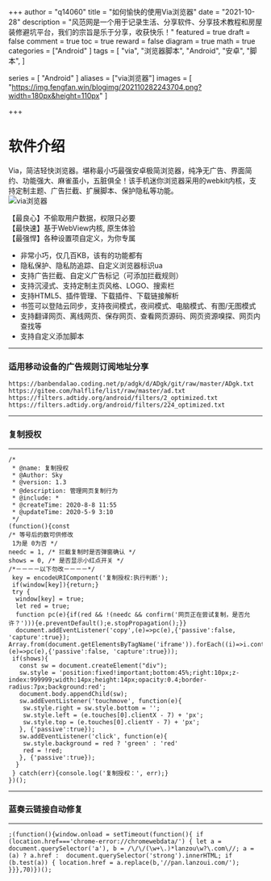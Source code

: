 +++
author = "q14060"
title = "如何愉快的使用Via浏览器"
date = "2021-10-28"
description = "风范网是一个用于记录生活、分享软件、分享技术教程和房屋装修避坑平台，我们的宗旨是乐于分享，收获快乐！"
featured = true
draft = false
comment = true
 toc = true
reward = false
diagram = true
math = true
categories = ["Android"
]
tags = [
  "via",
  "浏览器脚本",
  "Android",
"安卓",
"脚本",
]

series = [
  "Android"
]
aliases = ["via浏览器"]
images = [
  "https://img.fengfan.win/blogimg/202110282243704.png?width=180px&height=110px"
]

+++


# 软件介绍 #
Via，简洁轻快浏览器。堪称最小巧最强安卓极简浏览器，纯净无广告、界面简约、功能强大、麻雀虽小，五脏俱全！该手机迷你浏览器采用的webkit内核，支持定制主题、广告拦截、扩展脚本、保护隐私等功能。<br/>
![via浏览器](https://img.fengfan.win/blogimg/202110211931605.png)

【最良心】不偷取用户数据，权限只必要<br/>
【最快速】基于WebView内核, 原生体验<br/>
【最强悍】各种设置项自定义，为你专属<br/>
- 非常小巧，仅几百KB，该有的功能都有<br/>
- 隐私保护、隐私防追踪、自定义浏览器标识ua<br/>
- 支持广告拦截、自定义广告标记（可添加拦截规则）<br/>
- 支持沉浸式、支持定制主页风格、LOGO、搜索栏<br/>
- 支持HTML5、插件管理、下载插件、下载链接解析<br/>
- 书签可以登陆云同步，支持夜间模式，夜间模式、电脑模式、有图/无图模式<br/>
- 支持翻译网页、离线网页、保存网页、查看网页源码、网页资源嗅探、网页内查找等<br/>
- 支持自定义添加脚本<br/>

----------



###  适用移动设备的广告规则订阅地址分享  ###
    



`https://banbendalao.coding.net/p/adgk/d/ADgk/git/raw/master/ADgk.txt`
`https://gitee.com/halflife/list/raw/master/ad.txt`
`https://filters.adtidy.org/android/filters/2_optimized.txt`
`https://filters.adtidy.org/android/filters/224_optimized.txt`

----------


### 复制授权 ###

----------

```广告via
/*
 * @name: 复制授权
 * @Author: Sky
 * @version: 1.3
 * @description: 管理网页复制行为
 * @include: *
 * @createTime: 2020-8-8 11:55
 * @updateTime: 2020-5-9 3:10
 */
(function(){const
/* 等号后的数可供修改
 1为是 0为否 */
needc = 1, /* 拦截复制时是否弹窗确认 */
shows = 0, /* 是否显示小红点开关 */
/*－－－－以下勿改－－－－*/
 key = encodeURIComponent('复制授权:执行判断');
 if(window[key]){return;}
 try {
  window[key] = true;
  let red = true;
  function pc(e){if(red && !(needc && confirm('网页正在尝试复制，是否允许？'))){e.preventDefault();e.stopPropagation();}}
  document.addEventListener('copy',(e)=>pc(e),{'passive':false, 'capture':true});
Array.from(document.getElementsByTagName('iframe')).forEach((i)=>i.contentDocument.addEventListener('copy',(e)=>pc(e),{'passive':false, 'capture':true}));
 if(shows){
   const sw = document.createElement("div");
   sw.style = 'position:fixed!important;bottom:45%;right:10px;z-index:999999;width:14px;height:14px;opacity:0.4;border-radius:7px;background:red';
   document.body.appendChild(sw);
   sw.addEventListener('touchmove', function(e){
    sw.style.right = sw.style.bottom = '';
    sw.style.left = (e.touches[0].clientX - 7) + 'px';
    sw.style.top = (e.touches[0].clientY - 7) + 'px';
   }, {'passive':true});
   sw.addEventListener('click', function(e){
    sw.style.background = red ? 'green' : 'red'
    red = !red;
   }, {'passive':true});
  }
 } catch(err){console.log('复制授权：', err);}
})();
```

----------

### 蓝奏云链接自动修复 ###

----------

```
;(function(){window.onload = setTimeout(function(){ if (location.href==='chrome-error://chromewebdata/') { let a = document.querySelector('a'), b = /\/\/(\w+\.)*lanzou\w?\.com\//; a = (a) ? a.href :  document.querySelector('strong').innerHTML; if (b.test(a)) { location.href = a.replace(b,'//pan.lanzoui.com/'); }}},70)})();
```
